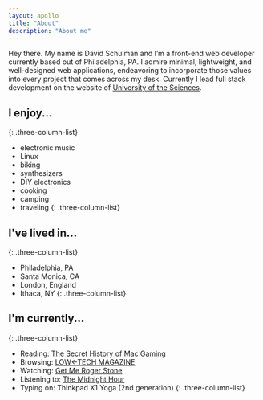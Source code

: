 ```yaml
---
layout: apollo
title: "About"
description: "About me"
---
```


Hey there. My name is David Schulman and I’m a front-end web developer currently based out of Philadelphia, PA. I admire minimal, lightweight, and well-designed web applications, endeavoring to incorporate those values into every project that comes across my desk. Currently I lead full stack development on the website of [University of the Sciences](https://www.usciences.edu/index.html).

## I enjoy...
{: .three-column-list}

- electronic music
- Linux
- biking
- synthesizers
- DIY electronics
- cooking
- camping
- traveling
{: .three-column-list}

## I've lived in...
{: .three-column-list}

- Philadelphia, PA
- Santa Monica, CA
- London, England
- Ithaca, NY
{: .three-column-list}

## I'm currently...
{: .three-column-list}

- Reading: [The Secret History of Mac Gaming](https://unbound.com/books/macgaming/)
- Browsing: [LOW←TECH MAGAZINE](https://solar.lowtechmagazine.com/)
- Watching: [Get Me Roger Stone](https://www.imdb.com/title/tt6714534/)
- Listening to: [The Midnight Hour](https://www.youtube.com/watch?v=0EaKiQ1WGAk&list=PLJLCTosMQk1DNOkdGKyrlsXQkLBE8CguO)
- Typing on: Thinkpad X1 Yoga (2nd generation)
{: .three-column-list}

